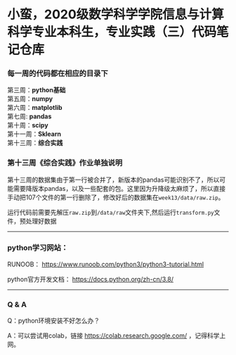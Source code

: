 # 小蛮，2020级数学科学学院信息与计算科学专业本科生，专业实践（三）代码笔记仓库


### 每一周的代码都在相应的目录下

第三周：**python基础**</br>
第五周：**numpy**</br>
第六周：**matplotlib**</br>
第七周: **pandas**</br>
第十周：**scipy**</br>
第十一周：**Sklearn**</br>
第十三周：**综合实践**</br>

### 第十三周《综合实践》作业单独说明
第十三周的数据集由于第一行被合并了，新版本的pandas可能识别不了，所以可能需要降版本pandas，以及一些配套的包。这里因为升降级太麻烦了，所以直接手动把107个文件的第一行删除了，修改好后的数据集在`week13/data/raw.zip`。</br>

运行代码前需要先解压`raw.zip`到`/data/raw`文件夹下,然后运行`transform.py`文件，预处理好数据

---

### python学习网站：
RUNOOB：
https://www.runoob.com/python3/python3-tutorial.html

python官方开发文档：
https://docs.python.org/zh-cn/3.8/

---

### Q & A
Q：python环境安装不好怎么办？

A：可以尝试用colab，链接 https://colab.research.google.com/ ，记得科学上网。

